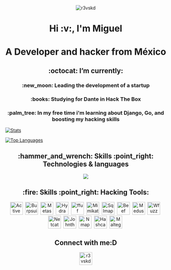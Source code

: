 <p align="center"> <img src="https://komarev.com/ghpvc/?username=r3vskd&color=blueviolet&style=plastic" alt="r3vskd" /> </p>
<h1 align="center">Hi :v:, I'm Miguel</h1>
<h1 align="center">A Developer and hacker from México</h2>
<h2 align="center"> :octocat: I’m currently: </h3>
<h3 align="center"> :new_moon:  Leading the development of a startup </h3>
<h3 align="center"> :books: Studying for Dante in Hack The Box</h3>
<h3 align="center"> :palm_tree: In my free time i'm learning about Django, Go, and boosting my hacking skills</h3>

[![Stats](https://github-readme-stats.vercel.app/api/?username=r3vskd&count_private=true&theme=tokyonight&showicons=true)]()

[![Top Languages](https://github-readme-stats.vercel.app/api/top-langs/?username=r3vskd&langs_count=5&theme=tokyonight)]()

<h2 align="center"> :hammer_and_wrench: Skills :point_right: Technologies & languages</h2>
<div>
  <p align="center">
  <a align="center" href="https://skillicons.dev">
    <img align="center" src="https://skillicons.dev/icons?i=linux,neovim,html,css,js,py,bash,go,git,github,gitlab,nodejs,bootstrap,docker,solidity,django,powershell,firebase,obsidian" />
  </a>
</p>
</div>

<h2 align="center"> :fire: Skills :point_right: Hacking Tools:</h2>
<div align="center">
  <img src="https://marketplace.radiantlogic.com/wp-content/uploads/bw_store_facet_images/bw_ad_controls_bw_ad_controls-900x0.png" title="Active Directory" alt="Active Directory" width="40" height="40"/>&nbsp;
  <img src="https://adriancitu.com/wp-content/uploads/2024/03/burp_suite_macos.png" title="Burpsuite" alt="Burpsuite" width="40" height="40"/>&nbsp;
  <img src="https://w7.pngwing.com/pngs/122/777/png-transparent-metasploit-project-penetration-test-security-hacker-computer-security-shellcode-ruby-blue-angle-logo.png" title="Metasploit" alt="Metasploit" width="40" height="40"/>&nbsp;
  <img src="https://e7.pngegg.com/pngimages/465/307/png-clipart-hydra-brute-force-attack-security-hacker-password-cracking-computer-security-hacker-dragon-fictional-character.png" title="Hydra" alt="Hydra" width="40" height="40"/>&nbsp;
  <img src="https://hakin9.org/wp-content/uploads/2019/12/ffuf_run_logo_600-2.png" title="ffuf" alt="ffuf" width="40" height="40"/>&nbsp;
  <img src="https://www.kali.org/tools/mimikatz/images/mimikatz-logo.svg" title="Mimikatz" alt="Mimikatz" width="40" height="40"/>&nbsp;
  <img src="https://tryhackme-images.s3.amazonaws.com/room-icons/523723e4d3b75b6439b8e2cd0fa6880b.png" title="Sqlmap" alt="Sqlmap" width="40" height="40"/>&nbsp;
  <img src="https://www.kali.org/tools/beef-xss/images/beef-xss-logo.svg" title="Beef" alt="Beef" width="40" height="40"/>&nbsp;
  <img src="https://www.kali.org/tools/medusa/images/medusa-logo.svg" title="Medusa" alt="Medusa" width="40" height="40"/>&nbsp;
  <img src="" title="Wfuzz" alt="Wfuzz" width="40" height="40"/>&nbsp;
  <img src="" title="Netcat" alt="Netcat" width="40" height="40"/>&nbsp;
  <img src="" title="Johntheripper" alt="Johntheripper" width="40" height="40"/>&nbsp;
  <img src="" title="Nmap" alt="Nmap" width="40" height="40"/>&nbsp;
  <img src="" title="Hashcat" alt="Hashcat" width="40" height="40"/>&nbsp;
  <img src="" title="Maltego" alt="Maltego" width="40" height="40"/>&nbsp;
</div>

<h2 align="center">Connect with me:D</h2>
<p align="center">
  <p align="center"> <a href="https://twitter.com/r3vskd" target="blank"><img src="https://uxwing.com/wp-content/themes/uxwing/download/brands-and-social-media/x-social-media-round-icon.png" alt="r3vskd" width="40" height="40"/></a> </p>
</p>

